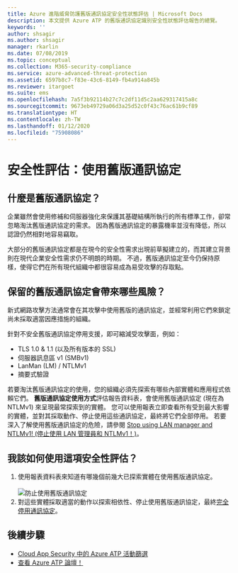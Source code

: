 ```yaml
---
title: Azure 進階威脅防護舊版通訊協定安全性狀態評估 | Microsoft Docs
description: 本文提供 Azure ATP 的舊版通訊協定識別安全性狀態評估報告的總覽。
keywords: ''
author: shsagir
ms.author: shsagir
manager: rkarlin
ms.date: 07/08/2019
ms.topic: conceptual
ms.collection: M365-security-compliance
ms.service: azure-advanced-threat-protection
ms.assetid: 6597b8c7-f83e-43c6-8149-fb4a914a845b
ms.reviewer: itargoet
ms.suite: ems
ms.openlocfilehash: 7a5f3b92114b27c7c2df11d5c2aa629317415a8c
ms.sourcegitcommit: 9673eb49729a06d3a25d52c0f43c76ac61b9cf89
ms.translationtype: HT
ms.contentlocale: zh-TW
ms.lasthandoff: 01/12/2020
ms.locfileid: "75908086"
---
```

# <a name="security-assessment-legacy-protocols-usage"></a>安全性評估：使用舊版通訊協定 
 
## <a name="what-are-legacy-protocols"></a>什麼是舊版通訊協定？

企業雖然會使用修補和伺服器強化來保護其基礎結構所執行的所有標準工作，卻常忽略淘汰舊版通訊協定的需求。 因為舊版通訊協定的暴露機率並沒有降低，所以認證仍然相對地容易竊取。 

大部分的舊版通訊協定都是在現今的安全性需求出現前草擬建立的，而其建立背景則在現代企業安全性需求仍不明朗的時期。 不過，舊版通訊協定至今仍保持原樣，使得它們在所有現代組織中都很容易成為易受攻擊的存取點。 

## <a name="what-risks-do-retained-legacy-protocols-introduce"></a>保留的舊版通訊協定會帶來哪些風險？ 

新式網路攻擊方法通常會在其攻擊中使用舊版的通訊協定，並經常利用它們來鎖定尚未採取適當因應措施的組織。 

針對不安全舊版通訊協定停用支援，即可縮減受攻擊面，例如： 

- TLS 1.0 & 1.1 (以及所有版本的 SSL)
- 伺服器訊息區 v1 (SMBv1)
- LanMan (LM) / NTLMv1
- 摘要式驗證

若要淘汰舊版通訊協定的使用，您的組織必須先探索有哪些內部實體和應用程式依賴它們。 **舊版通訊協定使用方式**評估報告資料表，會使用舊版通訊協定 (現在為 NTLMv1) 來呈現最常探索到的實體。 您可以使用報表立即查看所有受到最大影響的實體，並對其採取動作、停止使用這些通訊協定，最終將它們全部停用。 若要深入了解使用舊版通訊協定的危險，請參閱 [Stop using LAN manager and NTLMv1! (停止使用 LAN 管理員和 NTLMv1！)](https://blogs.technet.microsoft.com/miriamxyra/2017/11/07/stop-using-lan-manager-and-ntlmv1/)。


## <a name="how-do-i-use-this-security-assessment"></a>我該如何使用這項安全性評估？ 
1. 使用報表資料表來知道有哪幾個前幾大已探索實體在使用舊版通訊協定。  
    <br>![防止使用舊版通訊協定](media/atp-cas-isp-legacy-protocols-2.png)
1. 對這些實體採取適當的動作以探索相依性、停止使用舊版通訊協定，最終[完全停用通訊協定](https://blogs.technet.microsoft.com/miriamxyra/2017/11/07/stop-using-lan-manager-and-ntlmv1/)。 

## <a name="next-steps"></a>後續步驟
- [Cloud App Security 中的 Azure ATP 活動篩選](atp-activities-filtering-mcas.md)
- [查看 Azure ATP 論壇！](https://aka.ms/azureatpcommunity)
